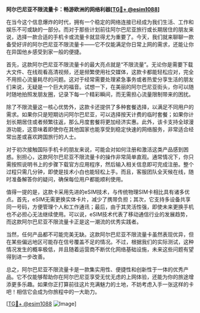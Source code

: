 **阿尔巴尼亚不限流量卡：畅游欧洲的网络利器[[TG💪+ @esim1088](https://t.me/s/esim1088)]**

在当今这个信息爆炸的时代，拥有一个稳定的网络连接已经成为我们生活、工作和娱乐不可或缺的一部分。而对于那些计划前往阿尔巴尼亚旅行或长期居住的朋友来说，选择一款合适的手机卡或流量卡就显得尤为重要了。今天，我们就来聊聊一款备受好评的阿尔巴尼亚不限流量卡——它不仅能满足你日常上网的需求，还能让你在异国他乡感受到家一般的便捷。

首先，这款阿尔巴尼亚不限流量卡的最大亮点就是“不限流量”。无论你是需要下载大文件、在线观看高清视频，还是频繁使用社交媒体，这款卡都能轻松应对，完全不用担心流量耗尽的问题。这对于经常需要处理紧急事务或者热爱分享生活的朋友们来说，无疑是一个巨大的福音。试想一下，在美丽的阿尔巴尼亚街头，你可以随时随地拍照发朋友圈，记录下每一个精彩瞬间，而无需担心流量限制带来的困扰。

除了不限流量这一核心优势外，这款卡还提供了多种套餐选择，以满足不同用户的需求。如果你只是短期访问阿尔巴尼亚，可以选择按天计费的临时套餐；如果你计划长期居住或者频繁往返，那么月度套餐将更加经济实惠。此外，该卡支持全球漫游功能，这意味着即使你在其他国家也能享受到稳定快速的网络服务，非常适合经常出差或喜欢跨国旅行的人士。

对于初次接触国际手机卡的朋友来说，可能会对如何注册和激活这类产品感到困惑。别担心，这款阿尔巴尼亚不限流量卡的操作非常简单直观。通常情况下，你只需按照说明书上的步骤下载官方应用程序，然后输入相关信息即可完成注册。整个过程只需几分钟，即使是技术小白也能轻松上手。而且，客服团队全天候在线，随时准备解答你的疑问，确保每位用户都能顺利使用。

值得一提的是，这款卡采用先进的eSIM技术，与传统物理SIM卡相比具有诸多优点。首先，eSIM无需更换实体卡片，减少了携带负担；其次，它支持多设备共享同一号码，方便管理个人和工作通讯；最后，由于其灵活性强，即使未来更换手机也不必担心无法继续使用。可以说，eSIM技术代表了移动通信行业的发展趋势，而这款阿尔巴尼亚不限流量卡正是这一潮流的优秀实践者。

当然，任何产品都不可能完美无缺。这款阿尔巴尼亚不限流量卡虽然表现优异，但在某些偏远地区可能存在信号覆盖不足的情况。不过，根据我们的实际测试，这种情况发生的概率极低，并且随着运营商不断优化网络基础设施，未来这些问题有望得到进一步改善。

总之，阿尔巴尼亚不限流量卡是一款集实用性、便捷性和创新性于一体的优秀产品。它不仅能够帮助你在阿尔巴尼亚享受无忧无虑的上网体验，还能为你的旅途增添更多乐趣。如果你正打算前往这片充满魅力的土地，不妨考虑入手一张这样的卡吧！相信它会成为你旅程中的一大助力。

[[TG💪+ @esim1088](https://t.me/s/esim1088) ![Image](https://i.postimg.cc/4NQfJmqS/Snipaste-2025-05-13-00-14-12.png)]